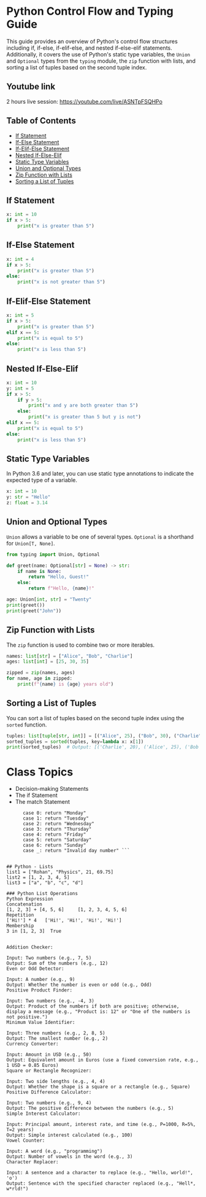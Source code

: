 # Python Control Flow and Typing Guide

This guide provides an overview of Python's control flow structures including if, if-else, if-elif-else, and nested if-else-elif statements. Additionally, it covers the use of Python's static type variables, the `Union` and `Optional` types from the `typing` module, the `zip` function with lists, and sorting a list of tuples based on the second tuple index.

## Youtube link 
2 hours live session: https://youtube.com/live/ASNTpFSQHPo

## Table of Contents

- [If Statement](#if-statement)
- [If-Else Statement](#if-else-statement)
- [If-Elif-Else Statement](#if-elif-else-statement)
- [Nested If-Else-Elif](#nested-if-else-elif)
- [Static Type Variables](#static-type-variables)
- [Union and Optional Types](#union-and-optional-types)
- [Zip Function with Lists](#zip-function-with-lists)
- [Sorting a List of Tuples](#sorting-a-list-of-tuples)

## If Statement

```python
x: int = 10
if x > 5:
    print("x is greater than 5")
```

## If-Else Statement

```python
x: int = 4
if x > 5:
    print("x is greater than 5")
else:
    print("x is not greater than 5")
```

## If-Elif-Else Statement

```python
x: int = 5
if x > 5:
    print("x is greater than 5")
elif x == 5:
    print("x is equal to 5")
else:
    print("x is less than 5")
```

## Nested If-Else-Elif

```python
x: int = 10
y: int = 5
if x > 5:
    if y > 5:
        print("x and y are both greater than 5")
    else:
        print("x is greater than 5 but y is not")
elif x == 5:
    print("x is equal to 5")
else:
    print("x is less than 5")
```

## Static Type Variables

In Python 3.6 and later, you can use static type annotations to indicate the expected type of a variable.

```python
x: int = 10
y: str = "Hello"
z: float = 3.14
```

## Union and Optional Types

`Union` allows a variable to be one of several types. `Optional` is a shorthand for `Union[T, None]`.

```python
from typing import Union, Optional

def greet(name: Optional[str] = None) -> str:
    if name is None:
        return "Hello, Guest!"
    else:
        return f"Hello, {name}!"

age: Union[int, str] = "Twenty"
print(greet())
print(greet("John"))
```

## Zip Function with Lists

The `zip` function is used to combine two or more iterables.

```python
names: list[str] = ["Alice", "Bob", "Charlie"]
ages: list[int] = [25, 30, 35]

zipped = zip(names, ages)
for name, age in zipped:
    print(f"{name} is {age} years old")
```

## Sorting a List of Tuples

You can sort a list of tuples based on the second tuple index using the `sorted` function.

```python
tuples: list[tuple[str, int]] = [("Alice", 25), ("Bob", 30), ("Charlie", 20)]
sorted_tuples = sorted(tuples, key=lambda x: x[1])
print(sorted_tuples)  # Output: [('Charlie', 20), ('Alice', 25), ('Bob', 30)]
```


<!-- Naveed Lec ----------------------------------- -->
# Class Topics
- Decision-making Statements
- The if Statement
- The match Statement
``` match n:
      case 0: return "Monday"
      case 1: return "Tuesday"
      case 2: return "Wednesday"
      case 3: return "Thursday"
      case 4: return "Friday"
      case 5: return "Saturday"
      case 6: return "Sunday"
      case _: return "Invalid day number" ```


## Python - Lists
list1 = ["Rohan", "Physics", 21, 69.75]
list2 = [1, 2, 3, 4, 5]
list3 = ["a", "b", "c", "d"]

### Python List Operations
Python Expression	
Concatenation
[1, 2, 3] + [4, 5, 6]	  [1, 2, 3, 4, 5, 6]	
Repetition
['Hi!'] * 4	  ['Hi!', 'Hi!', 'Hi!', 'Hi!']
Membership
3 in [1, 2, 3]	True	


Addition Checker:

Input: Two numbers (e.g., 7, 5)
Output: Sum of the numbers (e.g., 12)
Even or Odd Detector:

Input: A number (e.g., 9)
Output: Whether the number is even or odd (e.g., Odd)
Positive Product Finder:

Input: Two numbers (e.g., -4, 3)
Output: Product of the numbers if both are positive; otherwise, display a message (e.g., "Product is: 12" or "One of the numbers is not positive.")
Minimum Value Identifier:

Input: Three numbers (e.g., 2, 8, 5)
Output: The smallest number (e.g., 2)
Currency Converter:

Input: Amount in USD (e.g., 50)
Output: Equivalent amount in Euros (use a fixed conversion rate, e.g., 1 USD = 0.85 Euros)
Square or Rectangle Recognizer:

Input: Two side lengths (e.g., 4, 4)
Output: Whether the shape is a square or a rectangle (e.g., Square)
Positive Difference Calculator:

Input: Two numbers (e.g., 9, 4)
Output: The positive difference between the numbers (e.g., 5)
Simple Interest Calculator:

Input: Principal amount, interest rate, and time (e.g., P=1000, R=5%, T=2 years)
Output: Simple interest calculated (e.g., 100)
Vowel Counter:

Input: A word (e.g., "programming")
Output: Number of vowels in the word (e.g., 3)
Character Replacer:

Input: A sentence and a character to replace (e.g., "Hello, world!", 'o')
Output: Sentence with the specified character replaced (e.g., "Hell*, w*rld!")